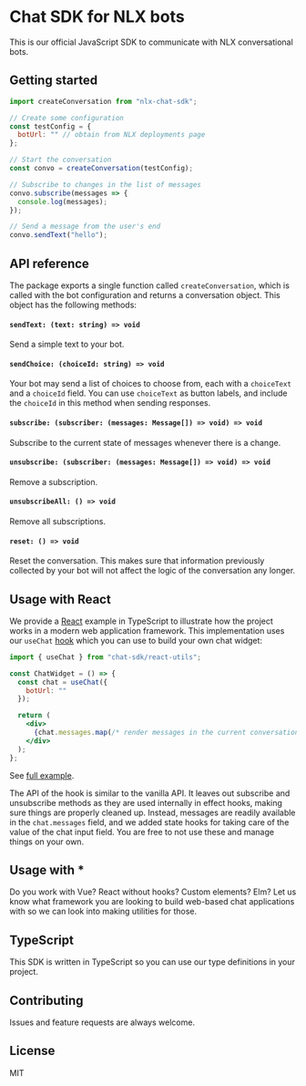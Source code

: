 # Chat SDK for NLX bots

This is our official JavaScript SDK to communicate with NLX conversational bots.

## Getting started

```js
import createConversation from "nlx-chat-sdk";

// Create some configuration
const testConfig = {
  botUrl: "" // obtain from NLX deployments page
};

// Start the conversation
const convo = createConversation(testConfig);

// Subscribe to changes in the list of messages
convo.subscribe(messages => {
  console.log(messages);
});

// Send a message from the user's end
convo.sendText("hello");
```

## API reference

The package exports a single function called `createConversation`, which is called with the bot configuration and returns a conversation object. This object has the following methods:

#### `sendText: (text: string) => void`

Send a simple text to your bot.

#### `sendChoice: (choiceId: string) => void`

Your bot may send a list of choices to choose from, each with a `choiceText` and a `choiceId` field. You can use `choiceText` as button labels, and include the `choiceId` in this method when sending responses.

#### `subscribe: (subscriber: (messages: Message[]) => void) => void`

Subscribe to the current state of messages whenever there is a change.

#### `unsubscribe: (subscriber: (messages: Message[]) => void) => void`

Remove a subscription.

#### `unsubscribeAll: () => void`

Remove all subscriptions.

#### `reset: () => void`

Reset the conversation. This makes sure that information previously collected by your bot will not affect the logic of the conversation any longer.

## Usage with React

We provide a [React](https://reactjs.org/) example in TypeScript to illustrate how the project works in a modern web application framework. This implementation uses our `useChat` [hook](https://reactjs.org/docs/hooks-intro.html) which you can use to build your own chat widget:

```jsx
import { useChat } from "chat-sdk/react-utils";

const ChatWidget = () => {
  const chat = useChat({
    botUrl: ""
  });

  return (
    <div>
      {chat.messages.map(/* render messages in the current conversation */)}
    </div>
  );
};
```

See [full example](examples/with-react.tsx).

The API of the hook is similar to the vanilla API. It leaves out subscribe and unsubscribe methods as they are used internally in effect hooks, making sure things are properly cleaned up. Instead, messages are readily available in the `chat.messages` field, and we added state hooks for taking care of the value of the chat input field. You are free to not use these and manage things on your own.

## Usage with *

Do you work with Vue? React without hooks? Custom elements? Elm? Let us know what framework you are looking to build web-based chat applications with so we can look into making utilities for those.

## TypeScript

This SDK is written in TypeScript so you can use our type definitions in your project.

## Contributing

Issues and feature requests are always welcome.

## License

MIT
